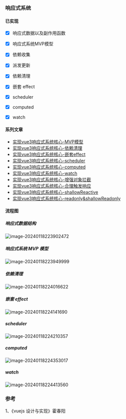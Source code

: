 ### 响应式系统

#### 已实现

- [x] 响应式数据以及副作用函数
- [x] 响应式系统MVP模型
- [x] 依赖收集
- [x] 派发更新
- [x] 依赖清理
- [x] 嵌套 effect
- [x] scheduler
- [x] computed
- [x] watch



#### 系列文章

- [实现vue3响应式系统核心-MVP模型](./实现vue3响应式系统核心-MVP模型.md)
- [实现vue3响应式系统核心-依赖清理](./实现vue3响应式系统核心-依赖清理.md)
- [实现vue3响应式系统核心-嵌套effect](./实现vue3响应式系统核心-嵌套effect.md)
- [实现vue3响应式系统核心-scheduler](./实现vue3响应式系统核心-scheduler.md)
- [实现vue3响应式系统核心-computed](./实现vue3响应式系统核心-computed.md)
- [实现vue3响应式系统核心-watch](./实现vue3响应式系统核心-watch.md)
- [实现vue3响应式系统核心-增强对象拦截](./实现vue3响应式系统核心-增强对象拦截.md)
- [实现vue3响应式系统核心-合理触发响应](./实现vue3响应式系统核心-合理触发响应.md)
- [实现vue3响应式系统核心-shallowReactive](./实现vue3响应式系统核心-shallowReactive.md)
- [实现vue3响应式系统核心-readonly&shallowReadonly](./实现vue3响应式系统核心-readonly&shallowReadonly.md)


#### 流程图

##### 响应式数据结构

![image-20240118223902472](https://qn.huat.xyz/mac/202401182239504.png)





##### 响应式系统 MVP 模型

![image-20240118223949999](https://qn.huat.xyz/mac/202401182239017.png)



##### 依赖清理

![image-20240118224016622](https://qn.huat.xyz/mac/202401182240651.png)

##### 嵌套 effect

![image-20240118224141690](https://qn.huat.xyz/mac/202401182241712.png)

##### scheduler

![image-20240118224210357](https://qn.huat.xyz/mac/202401182242379.png)

##### computed

![image-20240118224353017](https://qn.huat.xyz/mac/202401182243042.png)



##### watch

![image-20240118224413560](https://qn.huat.xyz/mac/202401182244587.png)





### 参考

1、《vuejs 设计与实现》霍春阳
